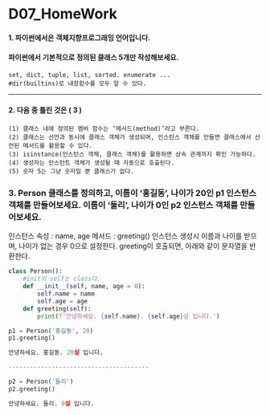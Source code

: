 # D07_HomeWork

#### 1. 파이썬에서은 객체지향프로그래밍 언어입니다. 

#### 파이썬에서 기본적으로 정의된 클래스 5개만 작성해보세요.



```
set, dict, tuple, list, sorted. enumerate ...
#dir(builtins)로 내장함수를 모두 알 수 있다.
```



---



#### 2. 다음 중 틀린 것은  ( 3 )

```
(1) 클래스 내에 정의된 멤버 함수는 ‘메서드(method)’라고 부른다.
(2) 클래스는 선언과 동시에 클래스 객체가 생성되며, 인스턴스 객체를 만들면 클래스에서 선언된 메서드를 활용할 수 있다. 
(3) isinstance(인스턴스 객체, 클래스 객체)를 활용하면 상속 관계까지 확인 가능하다. 
(4) 생성자는 인스턴트 객체가 생성될 때 자동으로 호출된다. 
(5) 숫자 5는 그냥 숫자일 뿐 클래스가 없다.
```



### 3. Person 클래스를 정의하고, 이름이 ‘홍길동’, 나이가 20인 p1 인스턴스 객체를 만들어보세요. 이름이 ‘둘리’, 나이가 0인 p2 인스턴스 객체를 만들어보세요.

인스턴스 속성 : name, age 메서드 : greeting()
인스턴스 생성시 이름과 나이를 받으며, 나이가 없는 경우 0으로 설정한다. greeting이 호출되면, 아래와 같이 문자열을 반환한다.



```python
class Person():
    #init의 self는 class다.
    def __init__(self, name, age = 0):
        self.name = name
        self.age = age
    def greeting(self):
        print(f'안녕하세요. {self.name}. {self.age}살 입니다.')
```

```python
p1 = Person('홍길동', 20)
p1.greeting()

안녕하세요. 홍길동. 20살 입니다.

---------------------------------------

p2 = Person('둘리')
p2.greeting()

안녕하세요. 둘리. 0살 입니다.
```



